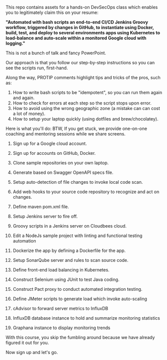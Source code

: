 This repo contains assets for a hands-on DevSecOps class which enables you to legitimately claim this on your resume:

<strong>"Automated with bash scripts an end-to-end CI/CD Jenkins Groovy workflow, triggered by changes in GitHub, to instantiate using Docker, build, test, and deploy to several environments apps using Kubernetes to load-balance and auto-scale within a monitored Google cloud with logging."</strong>

This is not a bunch of talk and fancy PowerPoint.

Our approach is that you follow our step-by-step instructions so you can see the scripts run, first-hand.

Along the way, PROTIP comments highlight tips and tricks of the pros, such as:

1. How to write bash scripts to be "idempotent", so you can run them again and again.
2. How to check for errors at each step so the script stops upon error.
3. How to avoid using the wrong geographic zone (a mistake can can cost a lot of money).
4. How to setup your laptop quickly (using dotfiles and brew/chocolatey).

Here is what you'll do:
BTW, If you get stuck, we provide one-on-one coaching and mentoring sessions while we share screens.

1. Sign up for a Google cloud account.
1. Sign up for accounts on GitHub, Docker.
1. Clone sample repositories on your own laptop.

0. Generate based on Swagger OpenAPI specs file.
0. Setup auto-detection of file changes to invoke local code scan.

0. Add web hooks to your source code repository to recognize and act on changes.
0. Define maven pom.xml file.
0. Setup Jenkins server to fire off.
0. Groovy scripts in a Jenkins server on Cloudbees cloud.
0. Edit a NodeJs sample project with linting and functional testing automation
0. Dockerize the app by defining a Dockerfile for the app.
0. Setup SonarQube server and rules to scan source code.
8. Define front-end load balancing in Kubernetes.

0. Construct Selenium using JUnit to test Java coding.
0. Construct Pact proxy to conduct automated integration testing.
0. Define JMeter scripts to generate load which invoke auto-scaling

0. cAdvisor to forward server metrics to InfluxDB
0. InfluxDB database instance to hold and summarize monitoring statistics
0. Graphana instance to display monitoring trends

With this course, you skip the fumbling around because we have already figured it out for you.

Now sign up and let's go.

